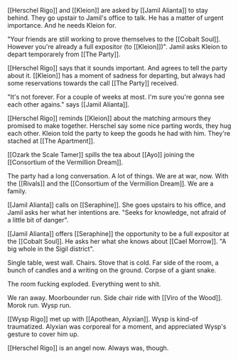 [[Herschel Rigo]] and [[Kleion]] are asked by [[Jamil Alianta]] to stay behind. They go upstair to Jamil's office to talk. He has a matter of urgent importance. And he needs Kleion for.

"Your friends are still working to prove themselves to the [[Cobalt Soul]]. However you're already a full expositor (to [[Kleion]])". Jamil asks Kleion to depart temporarely from [[The Party]].

[[Herschel Rigo]] says that it sounds important. And agrees to tell the party about it. [[Kleion]] has a moment of sadness for departing, but always had some reservations towards the call [[The Party]] received.

"It's not forever. For a couple of weeks at most. I'm sure you're gonna see each other agains." says [[Jamil Alianta]].

[[Herschel Rigo]] reminds [[Kleion]] about the matching armours they promised to make together. Herschel say some nice parting words, they hug each other. Kleion told the party to keep the goods he had with him. They're stached at [[The Apartment]].

[[Ozark the Scale Tamer]] spills the tea about [[Ayo]] joining the [[Consortium of the Vermillion Dream]].

The party had a long conversation. A lot of things. We are at war, now. With the [[Rivals]] and the [[Consortium of the Vermillion Dream]]. We are a family.

[[Jamil Alianta]] calls on [[Seraphine]]. She goes upstairs to his office, and Jamil asks her what her intentions are. "Seeks for knowledge, not afraid of a little bit of danger".

[[Jamil Alianta]] offers [[Seraphine]] the opportunity to be a full expositor at the [[Cobalt Soul]]. He asks her what she knows about [[Cael Morrow]]. "A big whole in the Sigil district".

Single table, west wall. Chairs. Stove that is cold. Far side of the room, a bunch of candles and a writing on the ground. Corpse of a giant snake.

The room fucking exploded. Everything went to shit.

We ran away. Moorbounder run. Side chair ride with [[Viro of the Wood]]. Morok run. Wysp run.

[[Wysp Rigo]] met up with [[Apothean, Alyxian]]. Wysp is kind-of traumatized. Alyxian was corporeal for a moment, and appreciated Wysp's gesture to cover him up.

[[Herschel Rigo]] is an angel now. Always was, though.